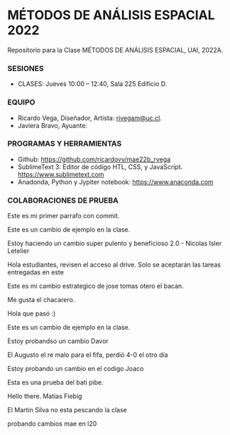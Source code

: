 # MÉTODOS DE ANÁLISIS ESPACIAL 2022

Repositorio para la Clase MÉTODOS DE ANÁLISIS ESPACIAL, UAI, 2022A.

### SESIONES

* CLASES: Jueves 10:00 – 12:40, Sala 225 Edificio D.

### EQUIPO

* Ricardo Vega, Diseñador, Artista: rivegam@uc.cl.
* Javiera Bravo, Ayuante: 

### PROGRAMAS Y HERRAMIENTAS

* Github: https://github.com/ricardovv/mae22b_rvega
* SublimeText 3: Editor de código HTL, CSS, y JavaScript. https://www.sublimetext.com  
* Anadonda, Python y Jypiter notebook: https://www.anaconda.com

### COLABORACIONES DE PRUEBA

Este es mi primer parrafo con commit. 

Este es un cambio de ejemplo en la clase.

Estoy haciendo un cambio super pulento y beneficioso 2.0 - Nicolas Isler Letelier

Hola estudiantes, revisen el acceso al drive. Solo se aceptarán las tareas entregadas en este

Este es mi cambio estrategico de jose tomas otero el bacan.

Me gusta el chacarero.

Hola que pasó :) 

Este es un cambio de ejemplo en la clase.

Estoy probandso un cambio Davor

El Augusto el re malo para el fifa, perdió 4-0 el otro día

Estoy probando un cambio en el codigo Joaco

Esta es una prueba del bati pibe. 

Hello there. Matias Fiebig

El Martin Silva no esta pescando la clase







probando cambios mae en l20
